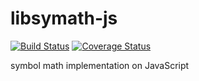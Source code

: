 libsymath-js 
============
[![Build Status](https://travis-ci.org/denzp/libsymath-js.png)](https://travis-ci.org/denzp/libsymath-js)
[![Coverage Status](https://coveralls.io/repos/denzp/libsymath-js/badge.png)](https://coveralls.io/r/denzp/libsymath-js?branch=master)

symbol math implementation on JavaScript
